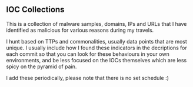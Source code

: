 ## IOC Collections

This is a collection of malware samples, domains, IPs and URLs that I have identified as malicious for various reasons during my travels.

I hunt based on TTPs and commonalities, usually data points that are most unique. I usually include how I found these indicators in the decriptions for each commit so that you can look for these behaviours in your own environments, and be less focused on the IOCs themselves which are less spicy on the pyramid of pain.

I add these periodically, please note that there is no set schedule :)
